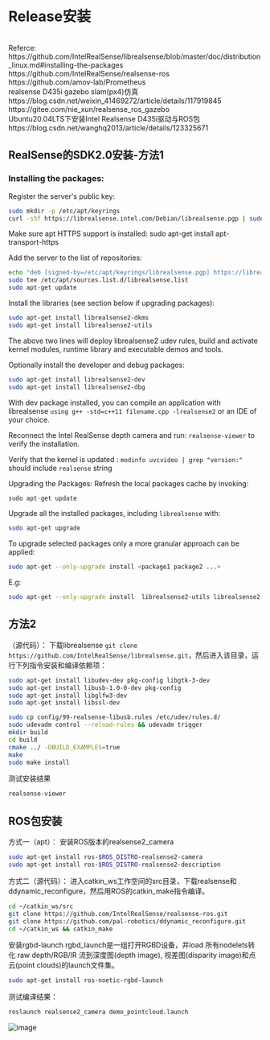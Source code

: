 # Release安装
<br>
Referce:<br>
https://github.com/IntelRealSense/librealsense/blob/master/doc/distribution_linux.md#installing-the-packages
<br>
https://github.com/IntelRealSense/realsense-ros
<br>
https://github.com/amov-lab/Prometheus
<br>
realsense D435i gazebo slam(px4)仿真
https://blog.csdn.net/weixin_41469272/article/details/117919845
<br>
https://gitee.com/nie_xun/realsense_ros_gazebo
<br>
Ubuntu20.04LTS下安装Intel Realsense D435i驱动与ROS包https://blog.csdn.net/wanghq2013/article/details/123325671
<br>



 
## RealSense的SDK2.0安装-方法1
### Installing the packages:
Register the server's public key:
```bash
sudo mkdir -p /etc/apt/keyrings
curl -sSf https://librealsense.intel.com/Debian/librealsense.pgp | sudo tee /etc/apt/keyrings/librealsense.pgp > /dev/null
```
Make sure apt HTTPS support is installed: sudo apt-get install apt-transport-https

Add the server to the list of repositories:

```bash
echo "deb [signed-by=/etc/apt/keyrings/librealsense.pgp] https://librealsense.intel.com/Debian/apt-repo `lsb_release -cs` main" | \
sudo tee /etc/apt/sources.list.d/librealsense.list
sudo apt-get update
```
Install the libraries (see section below if upgrading packages):
```bash
sudo apt-get install librealsense2-dkms
sudo apt-get install librealsense2-utils
```
The above two lines will deploy librealsense2 udev rules, build and activate kernel modules, runtime library and executable demos and tools.

Optionally install the developer and debug packages:
```bash
sudo apt-get install librealsense2-dev
sudo apt-get install librealsense2-dbg
```
With dev package installed, you can compile an application with librealsense `using g++ -std=c++11 filename.cpp -lrealsense2` or an IDE of your choice.

Reconnect the Intel RealSense depth camera and run: `realsense-viewer` to verify the installation.

Verify that the kernel is updated :
`modinfo uvcvideo | grep "version:"` should include `realsense` string

Upgrading the Packages:
Refresh the local packages cache by invoking:
```python
sudo apt-get update
```

Upgrade all the installed packages, including `librealsense` with:
```bash
sudo apt-get upgrade
```

To upgrade selected packages only a more granular approach can be applied:
```bash
sudo apt-get --only-upgrade install <package1 package2 ...>
```
E.g:
```bash
sudo apt-get --only-upgrade install  librealsense2-utils librealsense2-dkms
```

## 方法2
（源代码）：
下载librealsense `git clone https://github.com/IntelRealSense/librealsense.git`，然后进入该目录，运行下列指令安装和编译依赖项：
```bash
sudo apt-get install libudev-dev pkg-config libgtk-3-dev
sudo apt-get install libusb-1.0-0-dev pkg-config
sudo apt-get install libglfw3-dev
sudo apt-get install libssl-dev

sudo cp config/99-realsense-libusb.rules /etc/udev/rules.d/
sudo udevadm control --reload-rules && udevadm trigger 
mkdir build
cd build
cmake ../ -DBUILD_EXAMPLES=true
make
sudo make install
```
测试安装结果
```bash
realsense-viewer 
```

## ROS包安装
方式一（apt）：
安装ROS版本的realsense2_camera

```bash
sudo apt-get install ros-$ROS_DISTRO-realsense2-camera
sudo apt-get install ros-$ROS_DISTRO-realsense2-description
```
方式二（源代码）：
进入catkin_ws工作空间的src目录，下载realsense和ddynamic_reconfigure，然后用ROS的catkin_make指令编译。
```bash
cd ~/catkin_ws/src
git clone https://github.com/IntelRealSense/realsense-ros.git
git clone https://github.com/pal-robotics/ddynamic_reconfigure.git
cd ~/catkin_ws && catkin_make
```
安装rgbd-launch
rgbd_launch是一组打开RGBD设备，并load 所有nodelets转化 raw depth/RGB/IR 流到深度图(depth image), 视差图(disparity image)和点云(point clouds)的launch文件集。
```bash
sudo apt-get install ros-noetic-rgbd-launch
```
测试编译结果：
```bash
roslaunch realsense2_camera demo_pointcloud.launch 
```
![image](https://github.com/Luyao0LIU/ROS_Tutorials/assets/128677149/adb7c6f0-ccee-4cb8-a53f-39fa4578d9d8)






